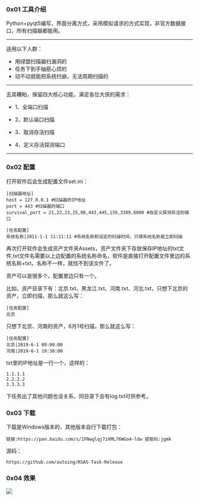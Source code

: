 ### 0x01 工具介绍
Python+pyqt5编写，界面分离方式，采用模拟请求的方式实现，非官方数据接口，所有扫描器都能用。

------
适用以下人群：

* 用绿盟扫描器扫漏洞的
* 任务下到手抽筋心烦的
* 动不动就能把系统扫崩，无法周期扫描的
------
去其糟粕，保留四大核心功能，满足各位大侠的需求：

* 1、全端口扫描

* 2、默认端口扫描

* 3、取消存活扫描

* 4、定义存活探测端口
------
### 0x02 配置
打开软件后会生成配置文件set.ini：
```code
[扫描器地址]
host = 127.0.0.1 #扫描器的IP地址
port = 443 #扫描器的端口
survival_port = 21,22,23,25,80,443,445,139,3389,6000 #自定义探测存活的端口

[任务配置]
系统名称|2011-1-1 11:11:11 #系统名称和设定的扫描时间，只填系统名称是立即扫描
```

再次打开软件会生成资产文件夹Assets，资产文件夹下存放保存IP地址的txt文件,txt文件名需要以上边配置的系统名称命名，软件是直接打开配置文件里边的系统名称+txt，名称不一样，就找不到该文件了。

资产可以是很多个，配置里边只有一个。

比如，资产目录下有：北京.txt、黑龙江.txt、河南.txt、河北.txt，只想下北京的资产，立即扫描，那么就这么写：
```code
[任务配置]
北京
```
只想下北京、河南的资产，6月1号扫描，那么就这么写：
```code
[任务配置]
北京|2019-6-1 00:00:00
河南|2019-6-1 10:30:00
```

txt里的IP地址是一行一个，这样的：
```code
1.1.1.1
2.2.2.2
3.3.3.3
```
下任务出了其他问题也没关系，同目录下会有log.txt可供参考。

### 0x03 下载

下载是Windows版本的，其他版本自行下载打包：

```code
链接:https://pan.baidu.com/s/1FNwglqj7zXML76WGo4-ldw 提取码:jgmk
```

源码：
```code
https://github.com/autoing/RSAS-Task-Release
```

### 0x04 效果

![](https://webing.io/do/images/tool_rsas_task.gif)
